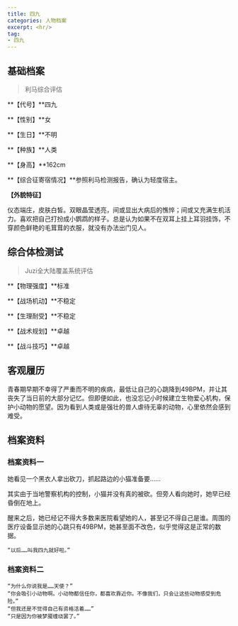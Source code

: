 ```yaml
---
title: 四九
categories: 人物档案
excerpt: <hr/>
tag:
- 四九
---
```


## 基础档案

> 利马综合评估

**【代号】**四九

**【性别】**女

**【生日】**不明

**【种族】**人类

**【身高】**162cm

**【综合征寄宿情况】**参照利马检测报告，确认为轻度宿主。

**【外貌特征】**

仪态端庄，皮肤白皙。双眼晶莹透亮，间或显出大病后的憔悴；间或又充满生机活力。喜欢把自己打扮成小鹦鹉的样子。总是认为如果不在双耳上挂上耳羽挂饰，不穿颜色鲜艳的毛茸茸的衣服，就没有办法出门见人。

## 综合体检测试

> Juzi全大陆覆盖系统评估

**【物理强度】**标准

**【战场机动】**不稳定

**【生理耐受】**不稳定

**【战术规划】**卓越

**【战斗技巧】**卓越

## 客观履历

青春期早期不幸得了严重而不明的疾病，最低让自己的心跳降到49BPM，并让其丧失了当日前的大部分记忆。但即便如此，也没忘记小时候建立生物爱心机构，保护小动物的愿望。因为看到人类或是强壮的兽人虐待无辜的动物，心里依然会感到难受。

## 档案资料

### 档案资料一

她看见一个黑衣人拿出砍刀，抓起路边的小猫准备要……

其实由于当地警察机构的控制，小猫并没有真的被砍。但旁人看向她时，她早已经昏倒在地上。

醒来之后，她已经记不得大多数来医院看望她的人，甚至记不得自己是谁。周围的医疗设备显示她的心跳只有49BPM，她甚至面不改色，似乎觉得这是正常的数据。

```
“以后……叫我四九就好啦。”
```

### 档案资料二

```
“为什么你说我是……天使？”
“你会吸引小动物啊。小动物都信任你，都喜欢靠近你。不像我们，只会让这些动物感受到危险。”
“但我还是不觉得自己有资格活着……”
“只是因为你被梦魇缠绕罢了。”
```
